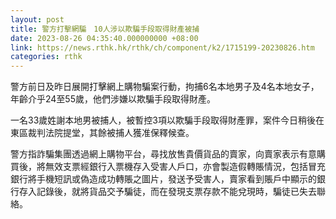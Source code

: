 ```yaml
---
layout: post
title: 警方打擊網騙　10人涉以欺騙手段取得財產被捕
date: 2023-08-26 04:35:40.000000000 +08:00
link: https://news.rthk.hk/rthk/ch/component/k2/1715199-20230826.htm
categories: rthk
---
```


警方前日及昨日展開打擊網上購物騙案行動，拘捕6名本地男子及4名本地女子，年齡介乎24至55歲，他們涉嫌以欺騙手段取得財產。

一名33歲姓謝本地男被捕人，被暫控3項以欺騙手段取得財產罪，案件今日稍後在東區裁判法院提堂，其餘被捕人獲准保釋候查。

警方指詐騙集團透過網上購物平台，尋找放售貴價貨品的賣家，向賣家表示有意購買後，將無效支票經銀行入票機存入受害人戶口，亦會製造假轉賬情況，包括冒充銀行將手機短訊或偽造成功轉賬之圖片，發送予受害人，賣家看到賬戶中顯示的銀行存入記錄後，就將貨品交予騙徒，而在發現支票存款不能兌現時，騙徒已失去聯絡。
